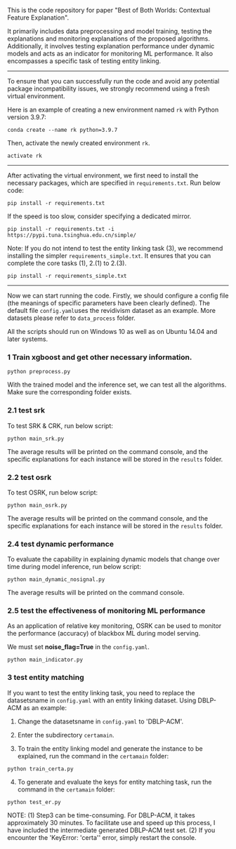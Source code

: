 This is the code repository for paper "Best of Both Worlds: Contextual Feature Explanation".

It primarily includes data preprocessing and model training, testing the explanations and monitoring explanations of the proposed algorithms. Additionally, it involves testing explanation performance under dynamic models and acts as an indicator for monitoring ML performance. It also encompasses a specific task of testing entity linking. 
___

To ensure that you can successfully run the code and avoid any potential package incompatibility issues, we strongly recommend using a fresh virtual environment.

Here is an example of creating a new environment named `rk` with Python version 3.9.7:

```
conda create --name rk python=3.9.7
```

Then, activate the newly created environment `rk`.

```
activate rk
```

___

After activating the virtual environment, we first need to install the necessary packages, which are specified in `requirements.txt`. Run below code:

```
pip install -r requirements.txt
```

If the speed is too slow, consider specifying a dedicated mirror.
```
pip install -r requirements.txt -i https://pypi.tuna.tsinghua.edu.cn/simple/
```

Note: If you do not intend to test the entity linking task (3), we recommend installing the simpler `requirements_simple.txt`. It ensures that you can complete the core tasks (1), 2.(1) to 2.(3).
```
pip install -r requirements_simple.txt
```

___

Now we can start running the code. Firstly, we should configure a config file (the meanings of specific parameters have been clearly defined). The default file `config.yaml`uses the revidivism dataset as an example. More datasets please refer to `data_process` folder.

All the scripts should run on Windows 10 as well as on Ubuntu 14.04 and later systems.

### 1 Train xgboost and get other necessary information.

```
python preprocess.py
```

With the trained model and the inference set, we can test all the algorithms. Make sure the corresponding folder exists.

### 2.1 test srk

To test SRK & CRK, run below script:

```
python main_srk.py
```

The average results will be printed on the command console, and the specific explanations for each instance will be stored in the `results` folder.

### 2.2 test osrk

To test OSRK, run below script:

```
python main_osrk.py
```

The average results will be printed on the command console, and the specific explanations for each instance will be stored in the `results` folder.


### 2.4 test dynamic performance

To evaluate the capability in explaining dynamic models that change over time during model inference, run below script:

```
python main_dynamic_nosignal.py
```

The average results will be printed on the command console.

### 2.5 test the effectiveness of monitoring ML performance

As an application of relative key monitoring, OSRK can be used to monitor the performance (accuracy) of blackbox ML during model serving. 

We must set **noise_flag=True** in the `config.yaml`.

```
python main_indicator.py
```

### 3 test entity matching

If you want to test the entity linking task, you need to replace the datasetsname in `config.yaml` with an entity linking dataset. Using DBLP-ACM as an example:

1. Change the datasetsname in `config.yaml` to 'DBLP-ACM'.

2. Enter the subdirectory `certamain`. 

3. To train the entity linking model and generate the instance to be explained, run the command in the `certamain` folder:
```
python train_certa.py
```

4. To generate and evaluate the keys for entity matching task, run the command in the `certamain` folder:
```
python test_er.py
```

NOTE: (1) Step3 can be time-consuming. For DBLP-ACM, it takes approximately 30 minutes. To facilitate use and speed up this process, I have included the intermediate generated DBLP-ACM test set.
(2) If you encounter the 'KeyError: 'certa'' error, simply restart the console.


